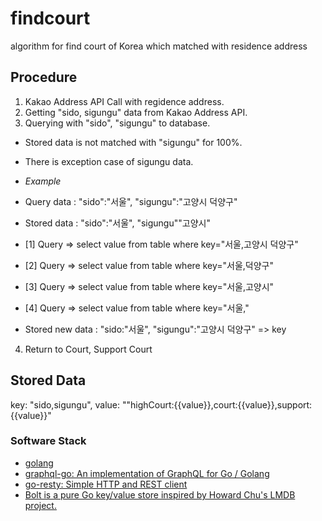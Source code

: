 # findcourt
algorithm for find court of Korea which matched with residence address

## Procedure
1. Kakao Address API Call with regidence address.
2. Getting "sido, sigungu" data from Kakao Address API.
3. Querying with "sido", "sigungu" to database.
- Stored data is not matched with "sigungu" for 100%.
- There is exception case of sigungu data.

- *Example*
- Query data : "sido":"서울", "sigungu":"고양시 덕양구"
- Stored data : "sido":"서울", "sigungu""고양시"
- [1] Query => select value from table where key="서울,고양시 덕양구" <br/>
- [2] Query => select value from table where key="서울,덕양구" <br/>
- [3] Query => select value from table where key="서울,고양시" <br/>
- [4] Query => select value from table where key="서울," <br/>
- Stored new data : "sido:"서울", "sigungu":"고양시 덕양구" => key


4. Return to Court, Support Court

## Stored Data
key: "sido,sigungu", value: ""highCourt:{{value}},court:{{value}},support:{{value}}"

### Software Stack
- [golang](https://golang.org/)
- [graphql-go: An implementation of GraphQL for Go / Golang](https://github.com/graphql-go/graphql)
- [go-resty: Simple HTTP and REST client](https://github.com/go-resty/resty)
- [Bolt is a pure Go key/value store inspired by Howard Chu's LMDB project.](https://github.com/boltdb/bolt)
